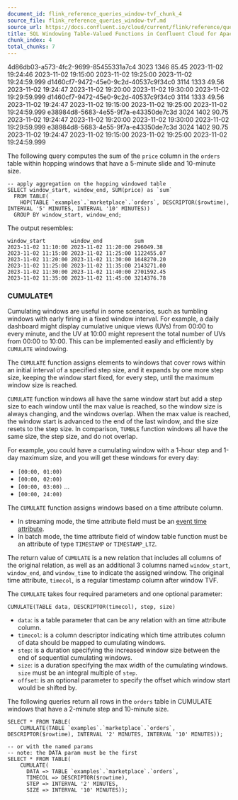 ```yaml
---
document_id: flink_reference_queries_window-tvf_chunk_4
source_file: flink_reference_queries_window-tvf.md
source_url: https://docs.confluent.io/cloud/current/flink/reference/queries/window-tvf.html
title: SQL Windowing Table-Valued Functions in Confluent Cloud for Apache Flink
chunk_index: 4
total_chunks: 7
---
```


4d86db03-a573-4fc2-9699-85455331a7c4 3023        1346       85.45 2023-11-02 19:24:46 2023-11-02 19:15:00 2023-11-02 19:25:00 2023-11-02 19:24:59.999
    d1460cf7-9472-45e0-9c2d-40537c9f34c0 3114        1333       49.56 2023-11-02 19:24:47 2023-11-02 19:20:00 2023-11-02 19:30:00 2023-11-02 19:29:59.999
    d1460cf7-9472-45e0-9c2d-40537c9f34c0 3114        1333       49.56 2023-11-02 19:24:47 2023-11-02 19:15:00 2023-11-02 19:25:00 2023-11-02 19:24:59.999
    e38984d8-5683-4e55-9f7a-e43350de7c3d 3024        1402       90.75 2023-11-02 19:24:47 2023-11-02 19:20:00 2023-11-02 19:30:00 2023-11-02 19:29:59.999
    e38984d8-5683-4e55-9f7a-e43350de7c3d 3024        1402       90.75 2023-11-02 19:24:47 2023-11-02 19:15:00 2023-11-02 19:25:00 2023-11-02 19:24:59.999

The following query computes the sum of the `price` column in the `orders` table within hopping windows that have a 5-minute slide and 10-minute size.

    -- apply aggregation on the hopping windowed table
    SELECT window_start, window_end, SUM(price) as `sum`
      FROM TABLE(
        HOP(TABLE `examples`.`marketplace`.`orders`, DESCRIPTOR($rowtime), INTERVAL '5' MINUTES, INTERVAL '10' MINUTES))
      GROUP BY window_start, window_end;

The output resembles:

    window_start        window_end          sum
    2023-11-02 11:10:00 2023-11-02 11:20:00 296049.38
    2023-11-02 11:15:00 2023-11-02 11:25:00 1122455.07
    2023-11-02 11:20:00 2023-11-02 11:30:00 1648270.20
    2023-11-02 11:25:00 2023-11-02 11:35:00 2143271.00
    2023-11-02 11:30:00 2023-11-02 11:40:00 2701592.45
    2023-11-02 11:35:00 2023-11-02 11:45:00 3214376.78

### CUMULATE¶

Cumulating windows are useful in some scenarios, such as tumbling windows with early firing in a fixed window interval. For example, a daily dashboard might display cumulative unique views (UVs) from 00:00 to every minute, and the UV at 10:00 might represent the total number of UVs from 00:00 to 10:00. This can be implemented easily and efficiently by `CUMULATE` windowing.

The `CUMULATE` function assigns elements to windows that cover rows within an initial interval of a specified step size, and it expands by one more step size, keeping the window start fixed, for every step, until the maximum window size is reached.

`CUMULATE` function windows all have the same window start but add a step size to each window until the max value is reached, so the window size is always changing, and the windows overlap. When the max value is reached, the window start is advanced to the end of the last window, and the size resets to the step size. In comparison, `TUMBLE` function windows all have the same size, the step size, and do not overlap.

[](../../../_images/flink-cumulating-windows.png)

For example, you could have a cumulating window with a 1-hour step and 1-day maximum size, and you will get these windows for every day:

* `[00:00, 01:00)`
* `[00:00, 02:00)`
* `[00:00, 03:00)` …
* `[00:00, 24:00)`

The `CUMULATE` function assigns windows based on a time attribute column.

* In streaming mode, the time attribute field must be an [event time attribute](../../concepts/timely-stream-processing.html#flink-sql-time-attributes).
* In batch mode, the time attribute field of window table function must be an attribute of type `TIMESTAMP` or `TIMESTAMP_LTZ`.

The return value of `CUMULATE` is a new relation that includes all columns of the original relation, as well as an additional 3 columns named `window_start`, `window_end`, and `window_time` to indicate the assigned window. The original time attribute, `timecol`, is a regular timestamp column after window TVF.

The `CUMULATE` takes four required parameters and one optional parameter:

    CUMULATE(TABLE data, DESCRIPTOR(timecol), step, size)

* `data`: is a table parameter that can be any relation with an time attribute column.
* `timecol`: is a column descriptor indicating which time attributes column of data should be mapped to cumulating windows.
* `step`: is a duration specifying the increased window size between the end of sequential cumulating windows.
* `size`: is a duration specifying the max width of the cumulating windows. `size` must be an integral multiple of `step`.
* `offset`: is an optional parameter to specify the offset which window start would be shifted by.

The following queries return all rows in the `orders` table in CUMULATE windows that have a 2-minute step and 10-minute size.

    SELECT * FROM TABLE(
        CUMULATE(TABLE `examples`.`marketplace`.`orders`, DESCRIPTOR($rowtime), INTERVAL '2' MINUTES, INTERVAL '10' MINUTES));

    -- or with the named params
    -- note: the DATA param must be the first
    SELECT * FROM TABLE(
        CUMULATE(
          DATA => TABLE `examples`.`marketplace`.`orders`,
          TIMECOL => DESCRIPTOR($rowtime),
          STEP => INTERVAL '2' MINUTES,
          SIZE => INTERVAL '10' MINUTES));
